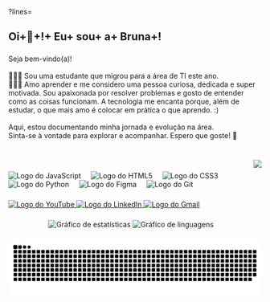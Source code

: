 ?lines= <h2 align="left">Oi+👋+!+ Eu+ sou+ a+ Bruna+!</h2>


###

<p align="left">Seja bem-vindo(a)!<br><br>👩🏻‍💻 Sou uma estudante que migrou para a área de TI este ano.<br>👩🏻‍🚀 Amo aprender e me considero uma pessoa curiosa, dedicada e super motivada. Sou apaixonada por resolver problemas e gosto de entender como as coisas funcionam. A tecnologia me encanta porque, além de estudar, o que mais amo é colocar em prática o que aprendo. :)<br><br>Aqui, estou documentando minha jornada e evolução na área.<br>Sinta-se à vontade para explorar e acompanhar. Espero que goste! 🚀</p>

###

<br clear="both">

<img align="right" height="120" src="https://i.pinimg.com/originals/6f/61/0d/6f610dbfd3dc58b777305988bc9c4456.gif"  />

###

<div align="left">
  <img src="https://cdn.jsdelivr.net/gh/devicons/devicon/icons/javascript/javascript-original.svg" height="30" alt="Logo do JavaScript"  />
  <img width="12" />
  <img src="https://cdn.jsdelivr.net/gh/devicons/devicon/icons/html5/html5-original.svg" height="30" alt="Logo do HTML5"  />
  <img width="12" />
  <img src="https://cdn.jsdelivr.net/gh/devicons/devicon/icons/css3/css3-original.svg" height="30" alt="Logo do CSS3"  />
  <img width="12" />
  <img src="https://cdn.jsdelivr.net/gh/devicons/devicon/icons/python/python-original.svg" height="30" alt="Logo do Python"  />
  <img width="12" />
  <img src="https://cdn.jsdelivr.net/gh/devicons/devicon/icons/figma/figma-original.svg" height="30" alt="Logo do Figma"  />
  <img width="12" />
  <img src="https://cdn.jsdelivr.net/gh/devicons/devicon/icons/git/git-original.svg" height="30" alt="Logo do Git"  />
</div>

###

<div align="left">
  <a href="https://www.youtube.com/@brunafranzon" target="_blank">
    <img src="https://img.shields.io/static/v1?message=Youtube&logo=youtube&label=&color=FF0000&logoColor=white&labelColor=&style=for-the-badge" height="35" alt="Logo do YouTube"  />
  </a>
  <a href="https://www.linkedin.com/in/bruna-franzon-4a8a23355/" target="_blank">
    <img src="https://img.shields.io/static/v1?message=LinkedIn&logo=linkedin&label=&color=0077B5&logoColor=white&labelColor=&style=for-the-badge" height="35" alt="Logo do LinkedIn"  />
  </a>
  <a href="https://criarmeulink.com.br/u/1744226160" target="_blank">
    <img src="https://img.shields.io/static/v1?message=Gmail&logo=gmail&label=&color=D14836&logoColor=white&labelColor=&style=for-the-badge" height="35" alt="Logo do Gmail"  />
  </a>
</div>

###

<div align="center">
  <img src="https://github-readme-stats.vercel.app/api?username=brunifruni&hide_title=false&hide_rank=false&show_icons=true&include_all_commits=true&count_private=true&disable_animations=false&theme=dracula&locale=pt-br&hide_border=false&order=1" height="150" alt="Gráfico de estatísticas"  />
  <img src="https://github-readme-stats.vercel.app/api/top-langs?username=brunifruni&locale=pt-br&hide_title=false&layout=compact&card_width=320&langs_count=5&theme=dracula&hide_border=false&order=2" height="150" alt="Gráfico de linguagens"  />
</div>

###

<img src="https://raw.githubusercontent.com/brunifruni/brunifruni/output/snake.svg" alt="Animação da cobrinha" />

###
